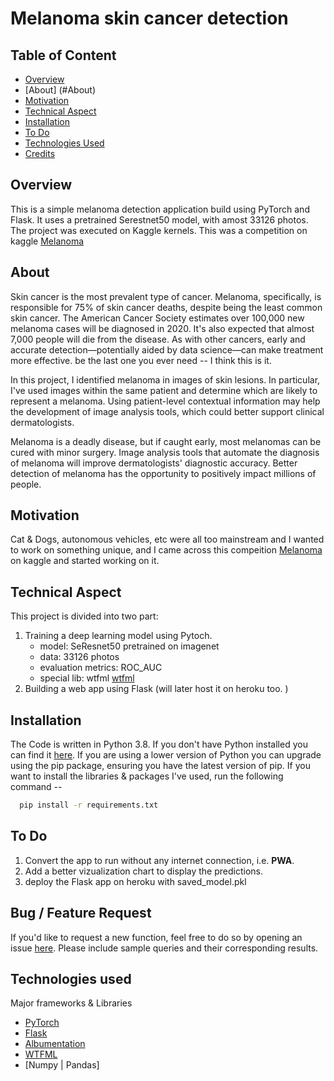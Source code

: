 # Melanoma skin cancer detection

## Table of Content
  * [Overview](#overview)
  * [About] (#About)
  * [Motivation](#motivation)
  * [Technical Aspect](#technical-aspect)
  * [Installation](#installation)
  * [To Do](#to-do)
  * [Technologies Used](#technologies-used)
  * [Credits](#credits)

## Overview
This is a simple melanoma detection application build using PyTorch and Flask. It uses a pretrained Serestnet50 model, with amost 33126 photos. The project was executed on Kaggle kernels.
This was a competition on kaggle [Melanoma](https://www.kaggle.com/c/siim-isic-melanoma-classification/overview)

## About
Skin cancer is the most prevalent type of cancer. Melanoma, specifically, is responsible for 75% of skin cancer deaths, despite being the least common skin cancer. 
The American Cancer Society estimates over 100,000 new melanoma cases will be diagnosed in 2020. It's also expected that almost 7,000 people will die from the disease. 
As with other cancers, early and accurate detection—potentially aided by data science—can make treatment more effective. be the last one you ever need -- I think this is it.

In this project, I identified melanoma in images of skin lesions. In particular, I've used images within the same patient and determine which are likely to represent a melanoma. 
Using patient-level contextual information may help the development of image analysis tools, which could better support clinical dermatologists.

Melanoma is a deadly disease, but if caught early, most melanomas can be cured with minor surgery. Image analysis tools that automate the diagnosis of melanoma will improve dermatologists' diagnostic accuracy. 
Better detection of melanoma has the opportunity to positively impact millions of people.

## Motivation
Cat & Dogs, autonomous vehicles, etc were all too mainstream and I wanted to work on something unique, and I came across this compeition [Melanoma](https://www.kaggle.com/c/siim-isic-melanoma-classification/overview) on kaggle and started working on it.

## Technical Aspect
This project is divided into two part:
1. Training a deep learning model using Pytoch.
      - model: SeResnet50 pretrained on imagenet
      - data: 33126 photos
      - evaluation metrics: ROC_AUC
      - special lib: wtfml [wtfml](https://github.com/abhishekkrthakur/wtfml)
2. Building a web app using Flask (will later host it on heroku too. )
   
## Installation
The Code is written in Python 3.8. If you don't have Python installed you can find it [here](https://www.python.org/downloads/). If you are using a lower version of Python you can upgrade using the pip package, ensuring you have the latest version of pip.
If you want to install the libraries & packages I've used, run the following command -- 

```sh
  pip install -r requirements.txt
  ```

## To Do
1. Convert the app to run without any internet connection, i.e. __PWA__.
2. Add a better vizualization chart to display the predictions.
3. deploy the Flask app on heroku with saved_model.pkl

## Bug / Feature Request
If you'd like to request a new function, feel free to do so by opening an issue [here](https://github.com/zues1234/Melanoma-deeplearning/issues/new). Please include sample queries and their corresponding results.

## Technologies used
  Major frameworks & Libraries 
  * [PyTorch](https://pytorch.org/)
  * [Flask](https://flask.palletsprojects.com/en/1.1.x/)
  * [Albumentation](https://albumentations.ai/)
  * [WTFML](https://pypi.org/project/wtfml/)
  * [Numpy | Pandas]





